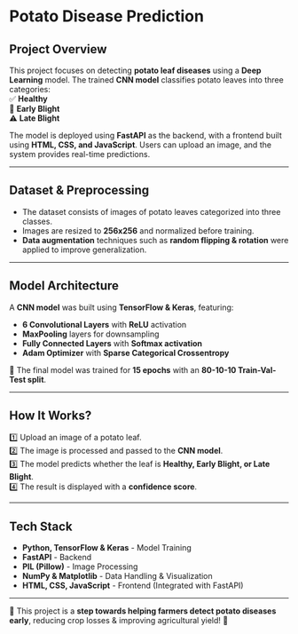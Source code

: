 # Potato Disease Prediction

## Project Overview  
This project focuses on detecting **potato leaf diseases** using a **Deep Learning** model. The trained **CNN model** classifies potato leaves into three categories:  
✅ **Healthy**  
🚨 **Early Blight**  
⚠️ **Late Blight**  

The model is deployed using **FastAPI** as the backend, with a frontend built using **HTML, CSS, and JavaScript**. Users can upload an image, and the system provides real-time predictions.  

---

## Dataset & Preprocessing  
- The dataset consists of images of potato leaves categorized into three classes.  
- Images are resized to **256x256** and normalized before training.  
- **Data augmentation** techniques such as **random flipping & rotation** were applied to improve generalization.  

---

## Model Architecture  
A **CNN model** was built using **TensorFlow & Keras**, featuring:  
- **6 Convolutional Layers** with **ReLU** activation  
- **MaxPooling** layers for downsampling  
- **Fully Connected Layers** with **Softmax activation**  
- **Adam Optimizer** with **Sparse Categorical Crossentropy**  

🚀 The final model was trained for **15 epochs** with an **80-10-10 Train-Val-Test split**.  

---

## How It Works?  
1️⃣ Upload an image of a potato leaf.  
2️⃣ The image is processed and passed to the **CNN model**.  
3️⃣ The model predicts whether the leaf is **Healthy, Early Blight, or Late Blight**.  
4️⃣ The result is displayed with a **confidence score**.  

---

## Tech Stack  
- **Python, TensorFlow & Keras** - Model Training  
- **FastAPI** - Backend  
- **PIL (Pillow)** - Image Processing  
- **NumPy & Matplotlib** - Data Handling & Visualization  
- **HTML, CSS, JavaScript** - Frontend (Integrated with FastAPI)  

---

🥔 This project is a **step towards helping farmers detect potato diseases early**, reducing crop losses & improving agricultural yield! 🌱  
